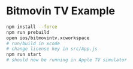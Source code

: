 # Bitmovin TV Example

```sh
npm install --force
npm run prebuild
open ios/bitmovintv.xcworkspace
# run/build in xcode
# change license key in src/App.js
npm run start
# should now be running in Apple TV simulator
```
